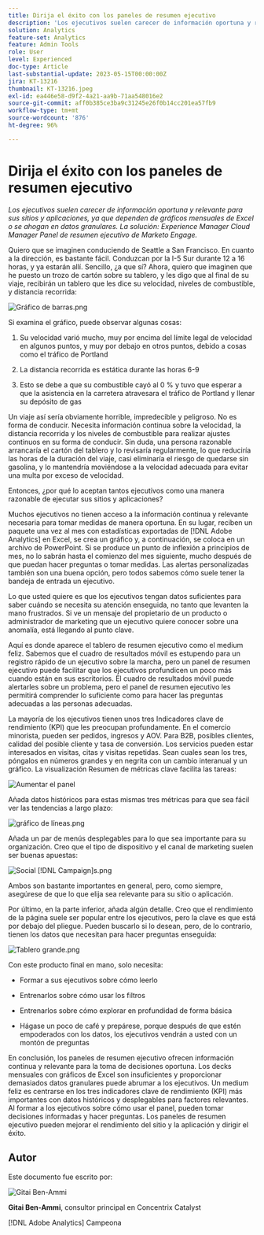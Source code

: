 ```yaml
---
title: Dirija el éxito con los paneles de resumen ejecutivo
description: 'Los ejecutivos suelen carecer de información oportuna y relevante para sus sitios y aplicaciones, ya que dependen de gráficos mensuales de Excel o se ahogan en datos granulares. La solución: tablero de resumen ejecutivo.'
solution: Analytics
feature-set: Analytics
feature: Admin Tools
role: User
level: Experienced
doc-type: Article
last-substantial-update: 2023-05-15T00:00:00Z
jira: KT-13216
thumbnail: KT-13216.jpeg
exl-id: ea446e58-d9f2-4a21-aa9b-71aa548016e2
source-git-commit: aff0b385ce3ba9c31245e26f0b14cc201ea57fb9
workflow-type: tm+mt
source-wordcount: '876'
ht-degree: 96%

---
```


# Dirija el éxito con los paneles de resumen ejecutivo

_Los ejecutivos suelen carecer de información oportuna y relevante para sus sitios y aplicaciones, ya que dependen de gráficos mensuales de Excel o se ahogan en datos granulares. La solución: Experience Manager Cloud Manager Panel de resumen ejecutivo de Marketo Engage._

Quiero que se imaginen conduciendo de Seattle a San Francisco. En cuanto a la dirección, es bastante fácil. Conduzcan por la I-5 Sur durante 12 a 16 horas, y ya estarán allí. Sencillo, ¿a que sí? Ahora, quiero que imaginen que he puesto un trozo de cartón sobre su tablero, y les digo que al final de su viaje, recibirán un tablero que les dice su velocidad, niveles de combustible, y distancia recorrida:

![Gráfico de barras.png](assets/bar-graph.png)

Si examina el gráfico, puede observar algunas cosas:

1. Su velocidad varió mucho, muy por encima del límite legal de velocidad en algunos puntos, y muy por debajo en otros puntos, debido a cosas como el tráfico de Portland

1. La distancia recorrida es estática durante las horas 6-9

1. Esto se debe a que su combustible cayó al 0 % y tuvo que esperar a que la asistencia en la carretera atravesara el tráfico de Portland y llenar su depósito de gas

Un viaje así sería obviamente horrible, impredecible y peligroso. No es forma de conducir. Necesita información continua sobre la velocidad, la distancia recorrida y los niveles de combustible para realizar ajustes continuos en su forma de conducir. Sin duda, una persona razonable arrancaría el cartón del tablero y lo revisaría regularmente, lo que reduciría las horas de la duración del viaje, casi eliminaría el riesgo de quedarse sin gasolina, y lo mantendría moviéndose a la velocidad adecuada para evitar una multa por exceso de velocidad.

Entonces, ¿por qué lo aceptan tantos ejecutivos como una manera razonable de ejecutar sus sitios y aplicaciones?

Muchos ejecutivos no tienen acceso a la información continua y relevante necesaria para tomar medidas de manera oportuna. En su lugar, reciben un paquete una vez al mes con estadísticas exportadas de [!DNL Adobe Analytics] en Excel, se crea un gráfico y, a continuación, se coloca en un archivo de PowerPoint. Si se produce un punto de inflexión a principios de mes, no lo sabrán hasta el comienzo del mes siguiente, mucho después de que puedan hacer preguntas o tomar medidas. Las alertas personalizadas también son una buena opción, pero todos sabemos cómo suele tener la bandeja de entrada un ejecutivo.

Lo que usted quiere es que los ejecutivos tengan datos suficientes para saber cuándo se necesita su atención enseguida, no tanto que levanten la mano frustrados. Si ve un mensaje del propietario de un producto o administrador de marketing que un ejecutivo quiere conocer sobre una anomalía, está llegando al punto clave.

Aquí es donde aparece el tablero de resumen ejecutivo como el medium feliz. Sabemos que el cuadro de resultados móvil es estupendo para un registro rápido de un ejecutivo sobre la marcha, pero un panel de resumen ejecutivo puede facilitar que los ejecutivos profundicen un poco más cuando están en sus escritorios. El cuadro de resultados móvil puede alertarles sobre un problema, pero el panel de resumen ejecutivo les permitirá comprender lo suficiente como para hacer las preguntas adecuadas a las personas adecuadas.

La mayoría de los ejecutivos tienen unos tres Indicadores clave de rendimiento (KPI) que les preocupan profundamente. En el comercio minorista, pueden ser pedidos, ingresos y AOV. Para B2B, posibles clientes, calidad del posible cliente y tasa de conversión. Los servicios pueden estar interesados en visitas, citas y visitas repetidas. Sean cuales sean los tres, póngalos en números grandes y en negrita con un cambio interanual y un gráfico. La visualización Resumen de métricas clave facilita las tareas:

![Aumentar el panel](assets/zoom-in-panel.png)

Añada datos históricos para estas mismas tres métricas para que sea fácil ver las tendencias a largo plazo:

![gráfico de líneas.png](assets/line-graph.png)

Añada un par de menús desplegables para lo que sea importante para su organización. Creo que el tipo de dispositivo y el canal de marketing suelen ser buenas apuestas:

![Social [!DNL Campaign]s.png](assets/social-campaigns.png)

Ambos son bastante importantes en general, pero, como siempre, asegúrese de que lo que elija sea relevante para su sitio o aplicación.

Por último, en la parte inferior, añada algún detalle. Creo que el rendimiento de la página suele ser popular entre los ejecutivos, pero la clave es que está por debajo del pliegue. Pueden buscarlo si lo desean, pero, de lo contrario, tienen los datos que necesitan para hacer preguntas enseguida:

![Tablero grande.png](assets/large-dashboard.png)

Con este producto final en mano, solo necesita:

- Formar a sus ejecutivos sobre cómo leerlo

- Entrenarlos sobre cómo usar los filtros

- Entrenarlos sobre cómo explorar en profundidad de forma básica

- Hágase un poco de café y prepárese, porque después de que estén empoderados con los datos, los ejecutivos vendrán a usted con un montón de preguntas

En conclusión, los paneles de resumen ejecutivo ofrecen información continua y relevante para la toma de decisiones oportuna. Los decks mensuales con gráficos de Excel son insuficientes y proporcionar demasiados datos granulares puede abrumar a los ejecutivos. Un medium feliz es centrarse en los tres indicadores clave de rendimiento (KPI) más importantes con datos históricos y desplegables para factores relevantes. Al formar
a los ejecutivos sobre cómo usar el panel, pueden tomar decisiones informadas y hacer preguntas. Los paneles de resumen ejecutivo pueden mejorar el rendimiento del sitio y la aplicación y dirigir el éxito.

## Autor

Este documento fue escrito por:

![Gitai Ben-Ammi](assets/gitai-headshot-150.jpg)

**Gitai Ben-Ammi**, consultor principal en Concentrix Catalyst

[!DNL Adobe Analytics] Campeona
